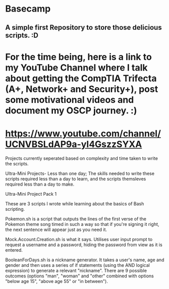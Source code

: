 # Basecamp
## A simple first Repository to store those delicious scripts. :D 
# For the time being, here is a link to my YouTube Channel where I talk about getting the CompTIA Trifecta (A+, Network+ and Security+), post some motivational videos and document my OSCP journey. :) 
# https://www.youtube.com/channel/UCNVBSLdAP9a-yI4GszzSYXA 

Projects currently seperated based on complexity and time taken to write the scripts.

Ultra-Mini Projects- Less than one day; The skills needed to write these scripts required less than a day to learn, and the scripts themsleves required less than a day to make.

Ultra-Mini Project Pack 1

These are 3 scripts I wrote while learning about the basics of Bash scripting. 

Pokemon.sh is a script that outputs the lines of the first verse of the Pokemon theme song timed in such a way so that if you're signing it right, the next sentence will appear just as you need it. 

Mock.Account.Creation.sh is what it says. Utilises user input prompt to request a username and a password, hiding the password from view as it is entered.

BooleanForDays.sh is a nickname generator. It takes a user's name, age and gender and then uses a series of if statements (using the AND logical expression) to generate a relevant "nickname". There are 9 possible outcomes (options "man", "woman" and "other" combined with options "below age 15", "above age 55" or "in between").  
